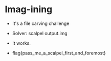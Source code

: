 # Imag-ining
- It's a file carving challenge
- Solver: scalpel output.img
- It works.

- flag{pass_me_a_scalpel_first_and_foremost}
